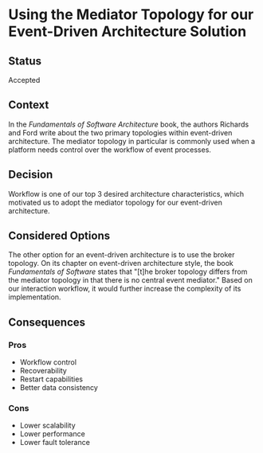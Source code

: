 # Using the Mediator Topology for our Event-Driven Architecture Solution

## Status
Accepted

## Context
In the _Fundamentals of Software Architecture_ book, the authors Richards and Ford write about the two primary topologies within event-driven architecture. The mediator topology in particular is commonly used when a platform needs control over the workflow of event processes.

## Decision
Workflow is one of our top 3 desired architecture characteristics, which motivated us to adopt the mediator topology for our event-driven architecture.

## Considered Options
The other option for an event-driven architecture is to use the broker topology. On its chapter on event-driven architecture style, the book _Fundamentals of Software_ states that "[t]he broker topology differs from the mediator topology in that there is no central event mediator." Based on our interaction workflow, it would further increase the complexity of its implementation.

## Consequences

### Pros
- Workflow control
- Recoverability
- Restart capabilities
- Better data consistency

### Cons
- Lower scalability
- Lower performance
- Lower fault tolerance
